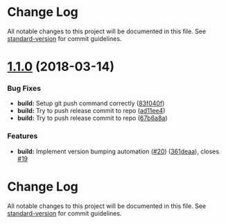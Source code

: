 # Change Log

All notable changes to this project will be documented in this file. See [standard-version](https://github.com/conventional-changelog/standard-version) for commit guidelines.

<a name="1.1.0"></a>
# [1.1.0](https://github.com/Norauto/log4js2-ajax-appender/compare/v1.0.1...v1.1.0) (2018-03-14)


### Bug Fixes

* **build:** Setup git push command correctly ([83f040f](https://github.com/Norauto/log4js2-ajax-appender/commit/83f040f))
* **build:** Try to push release commit to repo ([ad11ee4](https://github.com/Norauto/log4js2-ajax-appender/commit/ad11ee4))
* **build:** Try to push release commit to repo ([67b6a8a](https://github.com/Norauto/log4js2-ajax-appender/commit/67b6a8a))


### Features

* **build:** Implement version bumping automation ([#20](https://github.com/Norauto/log4js2-ajax-appender/issues/20)) ([361deaa](https://github.com/Norauto/log4js2-ajax-appender/commit/361deaa)), closes [#19](https://github.com/Norauto/log4js2-ajax-appender/issues/19)



# Change Log

All notable changes to this project will be documented in this file. See [standard-version](https://github.com/conventional-changelog/standard-version) for commit guidelines.
